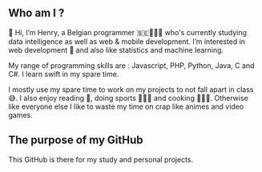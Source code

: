 ## Who am I ?
👋 Hi, I’m Henry, a Belgian programmer 🇧🇪👨🏼‍💻 who's currently studying data intelligence as well as web & mobile development. I’m interested in web development 👀 and also like statistics and machine learning.

My range of programming skills are : Javascript, PHP, Python, Java, C and C#. I learn swift in my spare time.

I mostly use my spare time to work on my projects to not fall apart in class 😅. I also enjoy reading 📖, doing sports 🏊🏻‍♂️ and cooking 🧑🏼‍🍳. Otherwise like everyone else I like to waste my time on crap like animes and video games.

## The purpose of my GitHub 
This GitHub is there for my study and personal projects.

<!---
YRNEHENRY/YRNEHENRY is a ✨ special ✨ repository because its `README.md` (this file) appears on your GitHub profile.
You can click the Preview link to take a look at your changes.
--->
